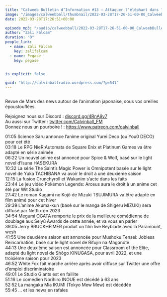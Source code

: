 ```yaml
---
title: "Calweeb Bulletin d’Information #13 – Attaquer l’éléphant dans le couloir"
image: "/images/calweebball/thumbnail/2022-03-28T17-26-51-00-00_CalweebBulletindInformation13Attaquerllphantdanslecouloir.jpg"
date: 2022-03-28T17:26:51+00:00

episode_mp3: "/audio/calweebball/2022-03-28T17-26-51-00-00_CalweebBulletindInformation13Attaquerllphantdanslecouloir.mp3"
author: "Zali Falcam"
duration: "0"
people_link: 
  - name: Zali Falcam
    key: zalifalcam
  - name: Pegase
    key: pegase


is_explicit: false

guid: "http://calvinballradio.wordpress.com/?p=541"
---
```


<PodcastHeader/>

<!-- ECRIRE LA DESCRIPTION DE L'EPISODE SOUS CETTE LIGNE -->

 
<a href="" rel="nofollow"></a>
 



<img src="/resources/calweebball/2022-03-28T17-26-51-00-00_CalweebBulletindInformation13Attaquerllphantdanslecouloir/vignette.png" alt="">



<p>Revue de Mars des news autour de l’animation japonaise, sous vos oreilles époustouflées.</p>



<p>Rejoignez nous sur Discord : <a href="https://gate.sc?url=http%3A%2F%2Fdiscord.gg%2F4RnA9v7&amp;token=bafb5f-1-1627314716664" rel="nofollow">discord.gg/4RnA9v7</a><br>Au aussi sur Twitter : <a href="https://gate.sc?url=http%3A%2F%2Ftwitter.com%2FCalvinball_FM&amp;token=6e8b51-1-1627314716664" rel="nofollow">twitter.com/Calvinball_FM</a><br>Donnez nous un pourboire ! : <a href="https://gate.sc?url=http%3A%2F%2Ffr.tipeee.com%2Fcalvinball&amp;token=ac2243-1-1627314716664" rel="nofollow">https://www.patreon.com/calvinball</a></p>



<p>01:05 Science Saru annonce l’anime original Yurei Deco (ou You0 DECO) pour cet été<br>03:18 Le RPG NieR:Automata de Square Enix et Platinum Games va être adapté en série animée<br>06:22 Un nouvel anime est annoncé pour Spice &amp; Wolf, basé sur le light novel d’Isuna HASEKURA<br>10:32 La série The Saint’s Magic Power is Omnipotent basée sur le light novel de Yuka TACHIBANA va avoir le droit à une deuxième saison<br>12:15 La fusion Crunchyroll et Wakanim s’acte dans les faits<br>23:44 Le jeu vidéo Pokémon Legends: Arceus aura le droit à un anime cet été par Wit Studio<br>27:42 Le roman Kagami no Kojô de Mizuki TSUJIMURA va être adapté en film animé pour cet hiver<br>29:39 L’anime Akuma-kun (basé sur le manga de Shigeru MIZUKI) sera diffusé par Netflix en 2023<br>34:54 Megumi OGATA remporte le prix de la meilleure comédienne de doublage aux Seiyû Awards de cette année, et va vous en parler<br>39:05 Jerry BRUCKHEIMER produit un film live Beyblade avec la Paramount, wesh<br>41:55 Une deuxième saison est annoncée pour Mushoku Tensei: Jobless Reincarnation, basé sur le light novel de Rifujin na Magonote<br>44:13 Une deuxième saison est annoncée pour Classroom of the Elite, adapté du light novel de Shôgo KINUGASA, pour avril 2022, et une troisième saison pour 2023<br>46:52 White Fox fait marche arrière après avoir diffusé sur Twitter une offre d’emploi discriminatoire<br>49:01 Le Studio Giants est en faillite<br>51:16 Le comédien Norihiro INOUE est décédé à 63 ans<br>52:52 La mangaka Mia IKUMI (Tokyo Mew Mew) est décédée<br>55:45 … et les news en rafales</p>



<p></p>


